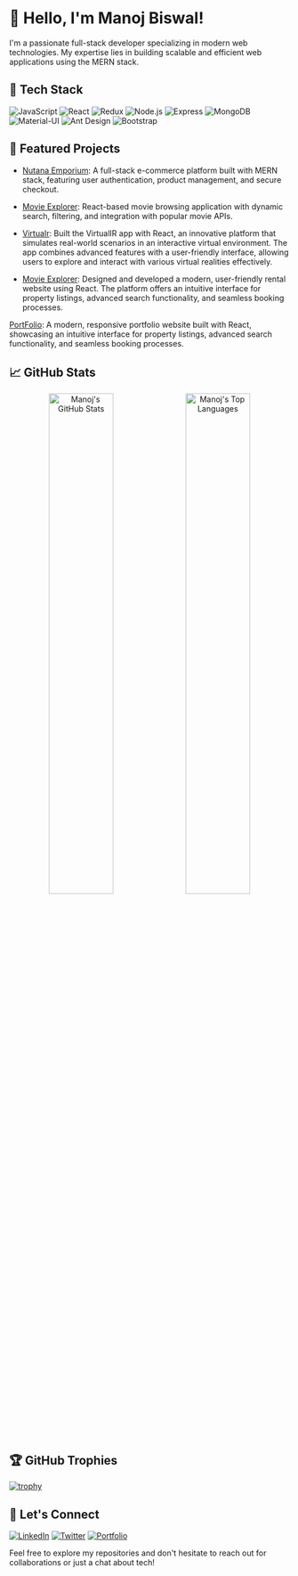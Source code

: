 # 👋 Hello, I'm Manoj Biswal!

I'm a passionate full-stack developer specializing in modern web technologies. My expertise lies in building scalable and efficient web applications using the MERN stack.

## 🚀 Tech Stack

![JavaScript](https://img.shields.io/badge/-JavaScript-F7DF1E?style=flat-square&logo=javascript&logoColor=black)
![React](https://img.shields.io/badge/-React-61DAFB?style=flat-square&logo=react&logoColor=black)
![Redux](https://img.shields.io/badge/-Redux-764ABC?style=flat-square&logo=redux&logoColor=white)
![Node.js](https://img.shields.io/badge/-Node.js-339933?style=flat-square&logo=node.js&logoColor=white)
![Express](https://img.shields.io/badge/-Express-000000?style=flat-square&logo=express&logoColor=white)
![MongoDB](https://img.shields.io/badge/-MongoDB-47A248?style=flat-square&logo=mongodb&logoColor=white)
![Material-UI](https://img.shields.io/badge/-Material--UI-0081CB?style=flat-square&logo=material-ui&logoColor=white)
![Ant Design](https://img.shields.io/badge/-Ant%20Design-0170FE?style=flat-square&logo=ant-design&logoColor=white)
![Bootstrap](https://img.shields.io/badge/-Bootstrap-7952B3?style=flat-square&logo=bootstrap&logoColor=white)

## 🌟 Featured Projects

- [Nutana Emporium](https://github.com/Manj-2343/N-tanaEmporium_MERN_Ecommerce_APP): A full-stack e-commerce platform built with MERN stack, featuring user authentication, product management, and secure checkout.

- [Movie Explorer](https://github.com/Manj-2343/moveiweb): React-based movie browsing application with dynamic search, filtering, and integration with popular movie APIs.

- [VirtuaIr](https://github.com/Manj-2343/VirtualR): Built the VirtualIR app with React, an innovative platform that simulates real-world scenarios in an interactive virtual environment. The app combines advanced features with a user-friendly interface, allowing users to explore and interact with various virtual realities effectively.

- [Movie Explorer](https://github.com/Manj-2343/Home_Rental_Website): Designed and developed a modern, user-friendly rental website using React. The platform offers an intuitive interface for property listings, advanced search functionality, and seamless booking processes.

[PortFolio](https://github.com/Manj-2343/React-Portfolio-2): A modern, responsive portfolio website built with React, showcasing an intuitive interface for property listings, advanced search functionality, and seamless booking processes.



## 📈 GitHub Stats

<p align="center">
  <img src="https://github-readme-stats.vercel.app/api?username=Manj-2343&show_icons=true&hide_border=true&title_color=94b4a4&icon_color=FFFFFF&text_color=FFFFFF&bg_color=000000&count_private=true&include_all_commits=true" alt="Manoj's GitHub Stats" width="48%" />
  <img src="https://github-readme-stats.vercel.app/api/top-langs/?username=Manj-2343&text_color=FFFFFF&bg_color=000000&title_color=94b4a4&langs_count=8&layout=compact&hide_border=true" alt="Manoj's Top Languages" width="48%" />
</p>

## 🏆 GitHub Trophies

[![trophy](https://github-profile-trophy.vercel.app/?username=Manj-2343&theme=nord&column=7)](https://github.com/ryo-ma/github-profile-trophy)

## 🤝 Let's Connect

[![LinkedIn](https://img.shields.io/badge/-LinkedIn-0077B5?style=flat-square&logo=LinkedIn&logoColor=white)](https://www.linkedin.com/in/manoj-biswal-1344172b3/)
[![Twitter](https://img.shields.io/badge/-Twitter-1DA1F2?style=flat-square&logo=Twitter&logoColor=white)](https://twitter.com/your-handle)
[![Portfolio](https://img.shields.io/badge/-Portfolio-4285F4?style=flat-square&logo=google-chrome&logoColor=white)](https://manojbiswalportfolio.netlify.app)

Feel free to explore my repositories and don't hesitate to reach out for collaborations or just a chat about tech!
